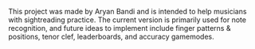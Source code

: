 This project was made by Aryan Bandi and is intended to help musicians with sightreading practice. The current version is primarily used for note recognition, and future ideas to implement include finger patterns & positions, tenor clef, leaderboards, and accuracy gamemodes.

